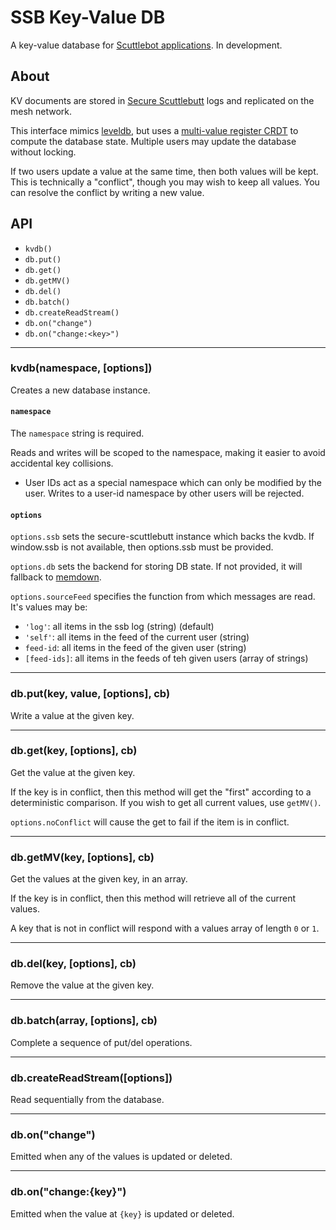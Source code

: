 # SSB Key-Value DB

A key-value database for [Scuttlebot applications](https://github.com/ssbc/scuttlebot).
In development.


## About

KV documents are stored in [Secure Scuttlebutt](https://github.com/ssbc/secure-scuttlebutt) logs and replicated on the mesh network.

This interface mimics [leveldb](https://github.com/level/levelup), but uses a [multi-value register CRDT](https://github.com/pfraze/crdt_notes#multi-value-register-mv-register) to compute the database state.
Multiple users may update the database without locking.

If two users update a value at the same time, then both values will be kept.
This is technically a "conflict", though you may wish to keep all values.
You can resolve the conflict by writing a new value.

## API

 - `kvdb()`
 - `db.put()`
 - `db.get()`
 - `db.getMV()`
 - `db.del()`
 - `db.batch()`
 - `db.createReadStream()`
 - `db.on("change")`
 - `db.on("change:<key>")`

---

### kvdb(namespace, [options])

Creates a new database instance.

#### `namespace`

The `namespace` string is required.

Reads and writes will be scoped to the namespace, making it easier to avoid accidental key collisions.

 - User IDs act as a special namespace which can only be modified by the user.
Writes to a user-id namespace by other users will be rejected.

#### `options`

`options.ssb` sets the secure-scuttlebutt instance which backs the kvdb.
If window.ssb is not available, then options.ssb must be provided.

`options.db` sets the backend for storing DB state.
If not provided, it will fallback to [memdown](https://github.com/level/memdown).

`options.sourceFeed` specifies the function from which messages are read.
It's values may be:

 - `'log'`: all items in the ssb log (string) (default)
 - `'self'`: all items in the feed of the current user (string)
 - `feed-id`: all items in the feed of the given user (string)
 - `[feed-ids]`: all items in the feeds of teh given users (array of strings)

---

### db.put(key, value, [options], cb)

Write a value at the given key.

---

### db.get(key, [options], cb)

Get the value at the given key.

If the key is in conflict, then this method will get the "first" according to a deterministic comparison.
If you wish to get all current values, use `getMV()`.

`options.noConflict` will cause the get to fail if the item is in conflict.

---

### db.getMV(key, [options], cb)

Get the values at the given key, in an array.

If the key is in conflict, then this method will retrieve all of the current values.

A key that is not in conflict will respond with a values array of length `0` or `1`.

---

### db.del(key, [options], cb)

Remove the value at the given key.

---

### db.batch(array, [options], cb)

Complete a sequence of put/del operations.

---

### db.createReadStream([options])

Read sequentially from the database.

---

### db.on("change")

Emitted when any of the values is updated or deleted.

---

### db.on("change:{key}")

Emitted when the value at `{key}` is updated or deleted.
